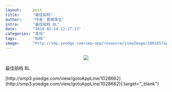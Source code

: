 ```yaml
---
layout:     post
title:      "最佳拍档"
author:     "作者：雾嶋珠生"
intro:      "最佳拍档 BL"
date:       "2018-02-14 12:17:13"
categories: "其他"
tags:       "拍档"
image:      "http://smp.yoedge.com/smp-app/resource/viewImage/1001057appline.png"
---
```

<div style="text-align: center">
<p><img src="http://smp.yoedge.com/smp-app/resource/viewImage/1001057appline.png"/></p>
</div>
<p class="post-meta">
<span>最佳拍档 BL</span>
</p>
[http://smp3.yoedge.com/view/gotoAppLine/1028662](http://smp3.yoedge.com/view/gotoAppLine/1028662){:target="_blank"}


